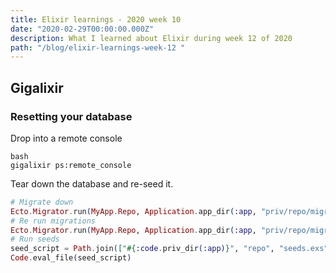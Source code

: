 ```yaml
---
title: Elixir learnings - 2020 week 10
date: "2020-02-29T00:00:00.000Z"
description: What I learned about Elixir during week 12 of 2020
path: "/blog/elixir-learnings-week-12 "
---
```


## Gigalixir

### Resetting your database

Drop into a remote console

```
bash
gigalixir ps:remote_console
```

Tear down the database and re-seed it.

```elixir
# Migrate down
Ecto.Migrator.run(MyApp.Repo, Application.app_dir(:app, "priv/repo/migrations"), :down, [all: true])
# Re run migrations
Ecto.Migrator.run(MyApp.Repo, Application.app_dir(:app, "priv/repo/migrations"), :up, [all: true])
# Run seeds
seed_script = Path.join(["#{:code.priv_dir(:app)}", "repo", "seeds.exs"])
Code.eval_file(seed_script)
```
